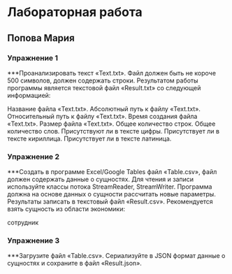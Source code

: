 # Лабораторная работа 
## Попова Мария 
### Упражнение 1
***Проанализировать текст «Text.txt». Файл должен быть не короче 500 символов, должен содержать строки. Результатом работы программы является текстовой файл «Result.txt» со следующей информацией:
 
 Название файла «Text.txt».
Абсолютный путь к файлу «Text.txt».
Относительный путь к файлу «Text.txt».
Время создания файла «Text.txt».
Размер файла «Text.txt».
Общее количество строк.
Общее количество слов.
Присутствуют ли в тексте цифры.
Присутствует ли в тексте кириллица.
Присутствует ли в тексте латиница.

### Упражнение 2

***Создать в программе Excel/Google Tables файл «Table.csv», файл должен содержать данные о сущностях. Для чтения и записи используйте классы потока StreamReader, StreamWriter. Программа должна на основе данных о сущности рассчитать новые параметры. Результаты записать в текстовый файл «Result.csv». Рекомендуется взять сущность из области экономики: 

сотрудник 

### Упражнение 3

***Загрузите файл «Table.csv». Сериализуйте в JSON формат данные о сущностях и сохраните в файл «Result.json».
